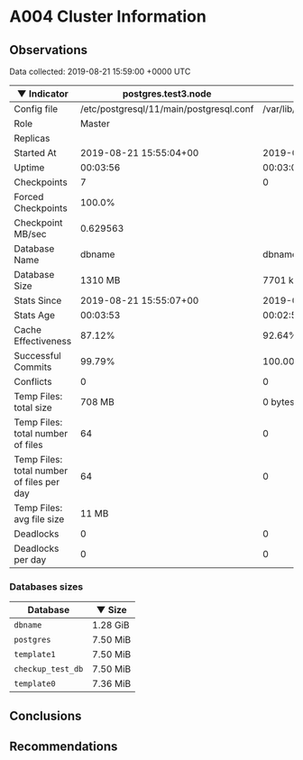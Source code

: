 # A004 Cluster Information #

## Observations ##
Data collected: 2019-08-21 15:59:00 +0000 UTC  

|&#9660;&nbsp;Indicator | postgres.test3.node | postgres.test1.node | postgres.test2.node |
|--------|-------|-------- |-------- |
|Config file |/etc/postgresql/11/main/postgresql.conf|/var/lib/postgresql/11/data1/postgresql.conf|/var/lib/postgresql/11/data2/postgresql.conf|
|Role |Master|<no value>|<no value>|
|Replicas ||<no value>|<no value>|
|Started At |2019-08-21&nbsp;15:55:04+00|2019-08-21 15:55:12+00|2019-08-21 15:55:17+00|
|Uptime |00:03:56|00:03:02|00:03:17|
|Checkpoints |7|0|0|
|Forced Checkpoints |100.0%|<no value>|<no value>|
|Checkpoint MB/sec |0.629563|<no value>|<no value>|
|Database Name |dbname|dbname|dbname|
|Database Size |1310&nbsp;MB|7701 kB|7717 kB|
|Stats Since |2019-08-21&nbsp;15:55:07+00|2019-08-21 15:55:23+00|2019-08-21 15:55:23+00|
|Stats Age |00:03:53|00:02:52|00:03:10|
|Cache Effectiveness |87.12%|92.64%|92.64%|
|Successful Commits |99.79%|100.00%|100.00%|
|Conflicts |0|0|0|
|Temp Files: total size |708&nbsp;MB|0 bytes|0 bytes|
|Temp Files: total number of files |64|0|0|
|Temp Files: total number of files per day |64|0|0|
|Temp Files: avg file size |11&nbsp;MB|<no value>|<no value>|
|Deadlocks |0|0|0|
|Deadlocks per day |0|0|0|


### Databases sizes ###

| Database | &#9660;&nbsp;Size |
|----------|--------|
| `dbname` | 1.28&nbsp;GiB |
| `postgres` | 7.50&nbsp;MiB |
| `template1` | 7.50&nbsp;MiB |
| `checkup_test_db` | 7.50&nbsp;MiB |
| `template0` | 7.36&nbsp;MiB |


## Conclusions ##


## Recommendations ##

